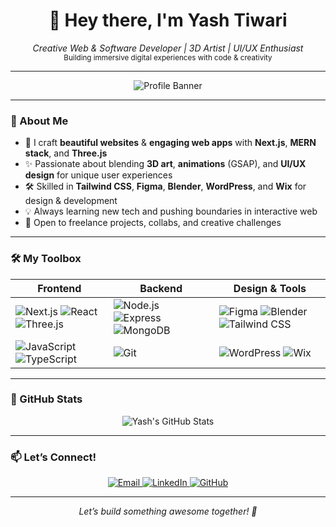 <h1 align="center">
  👋 Hey there, I'm <b>Yash Tiwari</b>
</h1>

<p align="center">
  <i>Creative Web & Software Developer | 3D Artist | UI/UX Enthusiast</i><br>
  <sub>Building immersive digital experiences with code & creativity</sub>
</p>

---

<div align="center">

![Profile Banner](https://encrypted-tbn0.gstatic.com/images?q=tbn:ANd9GcTnT6qja8xQmyIepAsva8IpH6KsqUDkJsjmIg&s)

</div>

---

### 🚀 About Me

- 🎨 I craft **beautiful websites** & **engaging web apps** with <b>Next.js</b>, <b>MERN stack</b>, and <b>Three.js</b>  
- ✨ Passionate about blending **3D art**, **animations** (GSAP), and **UI/UX design** for unique user experiences  
- 🛠 Skilled in **Tailwind CSS**, **Figma**, **Blender**, **WordPress**, and **Wix** for design & development  
- 💡 Always learning new tech and pushing boundaries in interactive web  
- 🤝 Open to freelance projects, collabs, and creative challenges  

---

### 🛠 My Toolbox

| Frontend                     | Backend                  | Design & Tools           |
| ----------------------------| ------------------------ | ------------------------|
| ![Next.js](https://img.shields.io/badge/Next.js-000000?style=for-the-badge&logo=next.js&logoColor=white) ![React](https://img.shields.io/badge/React-20232A?style=for-the-badge&logo=react&logoColor=61DAFB) ![Three.js](https://img.shields.io/badge/Three.js-000000?style=for-the-badge&logo=three.js&logoColor=white) | ![Node.js](https://img.shields.io/badge/Node.js-339933?style=for-the-badge&logo=node.js&logoColor=white) ![Express](https://img.shields.io/badge/Express.js-000000?style=for-the-badge) ![MongoDB](https://img.shields.io/badge/MongoDB-47A248?style=for-the-badge&logo=mongodb&logoColor=white) | ![Figma](https://img.shields.io/badge/Figma-F24E1E?style=for-the-badge&logo=figma&logoColor=white) ![Blender](https://img.shields.io/badge/Blender-E57025?style=for-the-badge&logo=blender&logoColor=white) ![Tailwind CSS](https://img.shields.io/badge/Tailwind_CSS-06B6D4?style=for-the-badge&logo=tailwind-css&logoColor=white) |
| ![JavaScript](https://img.shields.io/badge/JavaScript-F7DF1E?style=for-the-badge&logo=javascript&logoColor=black) ![TypeScript](https://img.shields.io/badge/TypeScript-3178C6?style=for-the-badge&logo=typescript&logoColor=white) | ![Git](https://img.shields.io/badge/Git-F05032?style=for-the-badge&logo=git&logoColor=white) | ![WordPress](https://img.shields.io/badge/WordPress-21759B?style=for-the-badge&logo=wordpress&logoColor=white) ![Wix](https://img.shields.io/badge/Wix-000000?style=for-the-badge&logo=wix&logoColor=white) |

---

### 🌟 GitHub Stats

<p align="center">
  <img src="https://github-readme-stats.vercel.app/api?username=Yashtiwari7509&show_icons=true&theme=gruvbox" alt="Yash's GitHub Stats" />
</p>

---

### 📫 Let’s Connect!

<p align="center">
  <a href="mailto:yashtiwariengi@gmail.com" target="_blank">
    <img src="https://img.shields.io/badge/Email-D14836?style=for-the-badge&logo=gmail&logoColor=white" alt="Email" />
  </a>
  <a href="https://linkedin.com/in/yashtiwari7509" target="_blank">
    <img src="https://img.shields.io/badge/LinkedIn-0A66C2?style=for-the-badge&logo=linkedin&logoColor=white" alt="LinkedIn" />
  </a>
  <a href="https://github.com/Yashtiwari7509" target="_blank">
    <img src="https://img.shields.io/badge/GitHub-181717?style=for-the-badge&logo=github&logoColor=white" alt="GitHub" />
  </a>
</p>

---

<p align="center">
  <em>Let’s build something awesome together! 🚀</em>
</p>

